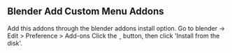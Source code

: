 ## Blender Add Custom Menu Addons

Add this addons through the blender addons install option.
Go to blender -> Edit > Preference > Add-ons
Click the ˬ button, then click 'Install from the disk'.

